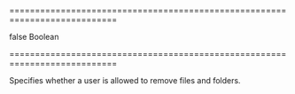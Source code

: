 ===========================================================================
<!--default-->false<!--/default-->
<!--type-->Boolean<!--/type-->
===========================================================================

<!--shortDescription-->
Specifies whether a user is allowed to remove files and folders.
<!--/shortDescription-->

<!--fullDescription-->

<!--/fullDescription-->